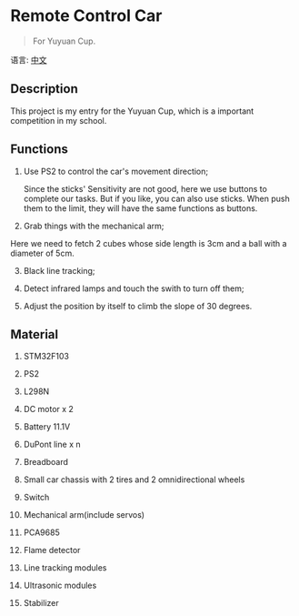 Remote Control Car
===
>For Yuyuan Cup.

语言: [中文](https://github.com/yuukidach/Remote-Control-Car/blob/master/README.md)

## Description

This project is my entry for the Yuyuan Cup, which is a important competition in my school.    

## Functions
1. Use PS2 to control the car's movement direction;
	
	Since the sticks' Sensitivity are not good, here we use buttons to complete our tasks. But if you like, you can also use sticks. When push them to the limit, they will have the same functions as buttons.

2. Grab things with the mechanical arm;
  
  Here we need to fetch 2 cubes whose side length is 3cm and a ball with a diameter of 5cm.

3. Black line tracking;

4. Detect infrared lamps and touch the swith to turn off them;

5. Adjust the position by itself to climb the slope of 30 degrees.

## Material
1. STM32F103 

2. PS2

3. L298N

4. DC motor x 2 

5. Battery 11.1V

6. DuPont line x n

7. Breadboard

8. Small car chassis with 2 tires and 2 omnidirectional wheels

9. Switch

10. Mechanical arm(include servos)

11. PCA9685

12. Flame detector

13. Line tracking modules

14. Ultrasonic modules

15. Stabilizer
